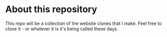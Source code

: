 # About this repository

This repo will be a collection of the website clones that I make. Feel free to clone it - or whatever it is it's being called these days.
